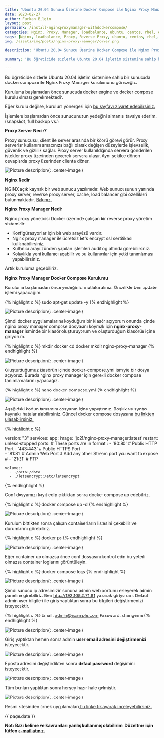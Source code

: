 ```yaml
---
title: 'Ubuntu 20.04 Sunucu Üzerine Docker Compose ile Nginx Proxy Manager Kurulumu'
date: 2023-02-27
author: Furkan Bilgin
layout: post
permalink: /install-nginxproxymanager-withdockercompose/
categories: Nginx, Proxy, Manager, loadbalance, ubuntu, centos, rhel, docker, compose
tags: [Nginx, loadbalance, Proxy, Reverse Proxy, ubuntu, centos, rhel, linux]
img: /assets/img/posts/nginx-proxy-manager/cover.png

description: 'Ubuntu 20.04 Sunucu Üzerine Docker Compose ile Nginx Proxy Manager Kurulumu / Personal Research Blog - Windows, Linux, System, Devops, Cloud'

summary: 'Bu öğreticide sizlerle Ubuntu 20.04 işletim sistemine sahip bir sunucuda docker compose ile Nginx Proxy Manager kurulumunu göreceğiz.'

---
```


Bu öğreticide sizlerle Ubuntu 20.04 işletim sistemine sahip bir sunucuda docker compose ile Nginx Proxy Manager kurulumunu göreceğiz.

Kuruluma başlamadan önce sunucuda docker engine ve docker compose kurulu olması gerekmektedir.

Eğer kurulu değilse, kurulum yönergesi için <a href="https://docs.docker.com/engine/install/ubuntu/" target="_blank"> bu sayfayı ziyaret edebilirsiniz.</a>

İşlemlere başlamadan önce sunucunuzun yedeğini almanızı tavsiye ederim. (snapshot, full backup vs.)

**Proxy Server Nedir?**

Proxy sunucusu, client ile server arasında bir köprü görevi görür. 
Proxy serverlar kullanım amacınıza bağlı olarak değişen düzeylerde işlevsellik, güvenlik ve gizlilik sağlar.
Proxy server kullanıldığında servera gönderilen istekler proxy üzerinden geçerek servera ulaşır. Aynı şekilde dönen cevaplarda proxy üzerinden clienta döner. 


![Picture description](/assets/img/posts/nginx-proxy-manager/nginc.drawio.png){: .center-image }

**Nginx Nedir**

NGINX açık kaynak bir web sunucu yazılımıdır. Web sunucusunun yanında proxy server, reverse proxy server, cache, load balancer gibi özellikleri bulunmaktadır. <a href="https://www.nginx.com/resources/glossary/nginx/" target="_blank">Bakınız.</a>

**Nginx Proxy Manager Nedir**

Nginx proxy yöneticisi Docker üzerinde çalışan bir reverse proxy yönetim sistemidir. 

+ Konfigürasyonlar için bir web arayüzü vardır.
+ Nginx proxy manager ile ücretsiz let's encrypt ssl sertifikası kullanabilirsiniz.
+ Kullanıcı arayüzünden yapılan işlemleri auditlog altında görebilirsiniz.
+ Kolaylıkla yeni kullanıcı açabilir ve bu kullanıcılar için yetki tanımlaması yapabilirsiniz.

Artık kuruluma geçebiliriz.

**Nginx Proxy Manager Docker Compose Kurulumu**

Kuruluma başlamadan önce yedeğinizi mutlaka alınız. Öncelikle ben update işlemi yapacağım.

{% highlight c %}
sudo apt-get update -y
{% endhighlight %}

![Picture description](/assets/img/posts/nginx-proxy-manager/apt-get-update.png){: .center-image }

Şimdi docker uygulamalarımı koyduğum bir klasör açıyorum onunda içinde nginx proxy manager compose dosyasını koymak için **nginx-proxy-manager** isminde bir klasör oluşturuyorum ve oluşturduğum klasörün içine giriyorum.

{% highlight c %}
mkdir docker
cd docker
mkdir nginx-proxy-manager
{% endhighlight %}

![Picture description](/assets/img/posts/nginx-proxy-manager/mkdir-nginx.png){: .center-image }

Oluşturduğumuz klasörün içinde docker-compose.yml ismiyle bir dosya açıyoruz. Burada nginx proxy manager için gerekli docker compose tanımlamalarını yapacağız.

{% highlight c %}
nano docker-compose.yml
{% endhighlight %}

![Picture description](/assets/img/posts/nginx-proxy-manager/nano-docker-compose.png){: .center-image }

Aşağıdaki kodun tamamını dosyanın içine yapıştırınız. Boşluk ve syntax kaynaklı hatalar alabilirsiniz.
Güncel docker compose dosyasına <a href="https://nginxproxymanager.com/setup/" target="_blank"> bu linkten ulaşabilirsiniz.</a>  

{% highlight c %}

version: "3"
services:
  app:
    image: 'jc21/nginx-proxy-manager:latest'
    restart: unless-stopped
    ports:
      # These ports are in format <host-port>:<container-port>
      - '80:80' # Public HTTP Port
      - '443:443' # Public HTTPS Port      
      - '81:81' # Admin Web Port
      # Add any other Stream port you want to expose
      # - '21:21' # FTP
      
    volumes:
      - ./data:/data
      - ./letsencrypt:/etc/letsencrypt

{% endhighlight %}

Conf dosyamızı kayıt edip çıktıktan sonra docker compose up edebiliriz.

{% highlight c %}
docker compose up -d
{% endhighlight %}

![Picture description](/assets/img/posts/nginx-proxy-manager/docker-compose-up.png){: .center-image }

Kurulum bittikten sonra çalışan containerların listesini çekebilir ve durumlarını görebiliriz.

{% highlight c %}
docker ps
{% endhighlight %}

![Picture description](/assets/img/posts/nginx-proxy-manager/docker-ps.png){: .center-image }

Eğer container up olmazsa önce conf dosyasını kontrol edin bu yeterli olmazsa container loglarını görüntüleyin.

{% highlight c %}
docker compose logs
{% endhighlight %}

![Picture description](/assets/img/posts/nginx-proxy-manager/logs.png){: .center-image }

Şimdi sunucu ip adresimizin sonuna admin web portunu ekleyerek admin paneline girebiliriz.
Ben http://192.168.2.71:81 yazarak giriyorum. Defaul admin user bilgileri ile giriş yaptıktan sonra bu bilgileri değiştirmenizi isteyecektir.

{% highlight c %}
Email:    admin@example.com
Password: changeme
{% endhighlight %}

![Picture description](/assets/img/posts/nginx-proxy-manager/login-1.png){: .center-image }

Giriş yaptıktan hemen sonra admin **user email adresini değiştirmenizi** isteyecektir.

![Picture description](/assets/img/posts/nginx-proxy-manager/login-2.png){: .center-image }

Eposta adresini değiştirdikten sonra **defaul password** değişimini isteyecektir.

![Picture description](/assets/img/posts/nginx-proxy-manager/login-3.png){: .center-image }

Tüm bunları yaptıktan sonra herşey hazır hale gelmiştir.

![Picture description](/assets/img/posts/nginx-proxy-manager/homepage.png){: .center-image }

Resmi sitesinden örnek uygulamaları<a href="https://nginxproxymanager.com/screenshots/" target="_blank"> bu linke tıklayarak inceleyebilirsiniz.</a>  

<time datetime="{{ page.date}}"> {{ page.date }} </time> 

**Not: Bazı kelime ve kavramları yanlış kullanmış olabilirim. Düzeltme için lütfen <a href="mailto:furkanbilgin@windowslive.com" target="_blank">e-mail atınız</a>.**